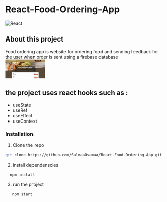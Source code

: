 # React-Food-Ordering-App
![React](https://img.shields.io/badge/React-20232A?style=for-the-badge&logo=react&logoColor=61DAFB) 

## About this project 
Food ordering app is website for ordering food and sending feedback for the user when order is sent using a firebase database <br/>
    <img src="./src/assets/pp.png" alt="Logo" height="60" >

## the project uses react hooks such as :

<ul>
   <li>
   useState
   </li>
   <li>
   useRef
   </li>
   <li>
   useEffect
   </li>
   <li>
   useContext
   </li>
</ul>


### Installation
1. Clone the repo 
```sh
git clone https://github.com/SalmaaOsamaa/React-Food-Ordering-App.git
```

2. install dependenscies
 ```bash
   npm install
  ```
   
3. run the project 
```bash
   npm start
   ```
